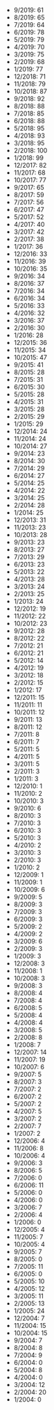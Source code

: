 *  9/2019: 61
*  8/2019: 65
*  7/2019: 64
*  6/2019: 78
*  5/2019: 79
*  4/2019: 70
*  3/2019: 75
*  2/2019: 68
*  1/2019: 77
*  12/2018: 71
*  11/2018: 79
*  10/2018: 87
*  9/2018: 92
*  8/2018: 88
*  7/2018: 85
*  6/2018: 88
*  5/2018: 95
*  4/2018: 93
*  3/2018: 95
*  2/2018: 100
*  1/2018: 99
*  12/2017: 82
*  11/2017: 68
*  10/2017: 77
*  9/2017: 65
*  8/2017: 59
*  7/2017: 56
*  6/2017: 47
*  5/2017: 52
*  4/2017: 40
*  3/2017: 42
*  2/2017: 38
*  1/2017: 36
*  12/2016: 33
*  11/2016: 39
*  10/2016: 35
*  9/2016: 34
*  8/2016: 37
*  7/2016: 34
*  6/2016: 34
*  5/2016: 33
*  4/2016: 32
*  3/2016: 37
*  2/2016: 30
*  1/2016: 28
*  12/2015: 36
*  11/2015: 34
*  10/2015: 47
*  9/2015: 41
*  8/2015: 28
*  7/2015: 31
*  6/2015: 30
*  5/2015: 28
*  4/2015: 31
*  3/2015: 28
*  2/2015: 29
*  1/2015: 29
*  12/2014: 24
*  11/2014: 24
*  10/2014: 27
*  9/2014: 23
*  8/2014: 30
*  7/2014: 29
*  6/2014: 27
*  5/2014: 25
*  4/2014: 22
*  3/2014: 25
*  2/2014: 28
*  1/2014: 25
*  12/2013: 31
*  11/2013: 23
*  10/2013: 28
*  9/2013: 23
*  8/2013: 27
*  7/2013: 29
*  6/2013: 23
*  5/2013: 22
*  4/2013: 28
*  3/2013: 24
*  2/2013: 25
*  1/2013: 24
*  12/2012: 19
*  11/2012: 22
*  10/2012: 23
*  9/2012: 28
*  8/2012: 22
*  7/2012: 21
*  6/2012: 21
*  5/2012: 14
*  4/2012: 19
*  3/2012: 18
*  2/2012: 15
*  1/2012: 17
*  12/2011: 15
*  11/2011: 11
*  10/2011: 12
*  9/2011: 13
*  8/2011: 12
*  7/2011: 8
*  6/2011: 7
*  5/2011: 5
*  4/2011: 5
*  3/2011: 5
*  2/2011: 3
*  1/2011: 3
*  12/2010: 1
*  11/2010: 2
*  10/2010: 3
*  9/2010: 6
*  8/2010: 3
*  7/2010: 3
*  6/2010: 3
*  5/2010: 3
*  4/2010: 2
*  3/2010: 3
*  2/2010: 3
*  1/2010: 2
*  12/2009: 1
*  11/2009: 1
*  10/2009: 6
*  9/2009: 5
*  8/2009: 3
*  7/2009: 3
*  6/2009: 3
*  5/2009: 2
*  4/2009: 2
*  3/2009: 6
*  2/2009: 3
*  1/2009: 3
*  12/2008: 3
*  11/2008: 1
*  10/2008: 3
*  9/2008: 3
*  8/2008: 4
*  7/2008: 4
*  6/2008: 5
*  5/2008: 4
*  4/2008: 4
*  3/2008: 5
*  2/2008: 8
*  1/2008: 7
*  12/2007: 14
*  11/2007: 19
*  10/2007: 6
*  9/2007: 5
*  8/2007: 3
*  7/2007: 2
*  6/2007: 2
*  5/2007: 2
*  4/2007: 5
*  3/2007: 2
*  2/2007: 7
*  1/2007: 2
*  12/2006: 4
*  11/2006: 8
*  10/2006: 4
*  9/2006: 3
*  8/2006: 5
*  7/2006: 0
*  6/2006: 11
*  5/2006: 0
*  4/2006: 0
*  3/2006: 7
*  2/2006: 4
*  1/2006: 0
*  12/2005: 4
*  11/2005: 7
*  10/2005: 4
*  9/2005: 7
*  8/2005: 0
*  7/2005: 11
*  6/2005: 0
*  5/2005: 10
*  4/2005: 12
*  3/2005: 11
*  2/2005: 13
*  1/2005: 24
*  12/2004: 7
*  11/2004: 15
*  10/2004: 15
*  9/2004: 7
*  8/2004: 8
*  7/2004: 9
*  6/2004: 0
*  5/2004: 8
*  4/2004: 0
*  3/2004: 12
*  2/2004: 20
*  1/2004: 0